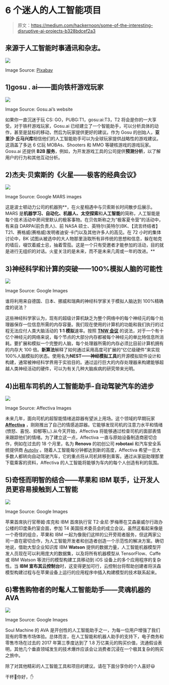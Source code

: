 # 6 个迷人的人工智能项目

> 原文：<https://medium.com/hackernoon/some-of-the-interesting-disruptive-ai-projects-b328bdcef2a3>

## 来源于人工智能时事通讯和杂志。

![](img/1ed78664fb072f192d7f50e99c937d60.png)

Image Source: [Pixabay](https://pixabay.com/en/binary-one-cyborg-cybernetics-1536624/)

## 1)gosu . ai——面向铁杆游戏玩家

![](img/960ef1eda63f1aec30df9b6f6722f588.png)

Image Source: Gosu.ai’s website

如果你一直沉迷于玩 CS: GO，PUBG:T1，gosu:ai:T3，T2 将会是你的一大享受。对于铁杆游戏玩家，Gosu.ai 已经建立了一个智能助手，可以分析具体的动作，甚至是鼠标的移动，然后为玩家提供更好的建议。作为 Gosu 的创始人，**亚里沙·丘马兴库**相信他们的人工智能助手可以为全球玩家提供战略性的游戏建议。这涵盖了多达 6 亿玩 MOBAs、Shooters 和 MMO 等硬核游戏的游戏玩家。Gosu.ai 还提供 **B2B 服务**，例如，为开发游戏工具的公司提供**预测分析**，以了解用户的行为和其他互动分析。

## 2)杰夫·贝索斯的《火星——极客的经典会议》

![](img/ddcc26d77272aca7f1957d09318acf30.png)

Image Source: Google MARS images

这是波士顿动力公司的机器狗**，在火星相遇中与贝索斯长时间散步后展示。MARS 是**机器学习、自动化、机器人、太空探索**和**人工智能**的简称，人工智能是每个技术活动中房间里默认的极客事物。在贝佐斯称之为“极客夏令营”的活动中，有来自 DARPA(前负责人)、前 NASA 硕士、英特尔(英特尔)BK、【流言终结者】T21、赛格威(赛格威)发明者迪安·卡门以及其他许多人的高见。在 72 小时的集体讨论中，BK 试图从被选中的大人物那里汲取所有非传统的思想和信息，躲在帕克的墙后，啜饮着威士忌，抽着雪茄。这是一个只有受邀者才能参加的活动，目的就是进行无组织的对话。火星关注的是未来，而不是未来几周或一年的改进。**

## **3)神经科学和计算的突破——100%模拟人脑的可能性**

![](img/db509c0e8585b2005fde1353de8fe8b9.png)

Image Source: Google Images

谁将利用来自德国、日本、挪威和瑞典的神经科学家关于模拟人脑达到 100%精确度的说法？

这些神经科学家认为，现有的超级计算机缺乏为整个网络中的每个神经元的每个处理器保存一位信息所需的内存容量。我们现在使用的计算机的功能和我们执行的过程无法应付人类大脑活动的 **1:1 模拟**速率。按照 [**TNW 会议**](https://www.facebook.com/TNWConference/?fref=mentions) 的说法，对于一个有十亿个神经元的网络来说，每个节点的大部分内存都被每个神经元的单比特信息所消耗。要扩展和模拟一个完整的人脑，每个处理器所需的内存必须比目前计算机拥有的内存大 100 倍。**新算法**解释了如何通过采用高度可扩展的“亿亿级硬件”来实现 100%人脑模拟的状态。使用名为**NEST——神经模拟工具**的开源模拟软件设计和构建，通常被神经科学界用于实验目的。通过运行巨大的内存处理器来构建能够超越人类神经活动的硬件，可以为有关几种大脑疾病的研究带来光明。

## 4)出租车司机的人工智能助手-自动驾驶汽车的进步

![](img/2c95b4547d51b7fbe5a4cde8d3c9872c.png)

Image Source: Affectiva Images

未来几年，面向司机的超智能情绪追踪器有望派上用场。这个领域的早期玩家 [**Affectiva**](https://www.facebook.com/Affectiva/?fref=mentions) ，刚刚推出了自己的情感追踪器。它能够发现司机的注意力水平和情绪(愤怒、喜悦、抑郁等)。).从今天开始，Affectiva 将能够通过检查司机的面部表情来跟踪他们的情绪。为了建立这一点，Affectiva 一直与原始设备制造商密切合作，例如在过去的 18 个月里，名为 **Renovo** 的初创公司 **robotaxi** 和汽车安全系统提供商 [Autoliv](https://www.facebook.com/pages/Autoliv/107546012608071?fref=mentions) 。随着人工智能每分钟都达到新的高度，Affectiva 希望一旦大多数人都转向自动驾驶汽车，它的重点将从司机转移到乘客。通过从家庭助理那里下载乘客的资料，Affectiva 的人工智能将能够为车内的每个人创造有利的氛围。

## 5)奇怪而明智的结合——苹果和 IBM 联手，让开发人员更容易接触到人工智能

![](img/d08622c58c72d2bbf76c2aca42478464.png)

Image Source: Google Images

苹果首席执行官蒂姆·库克和 IBM 首席执行官 T2·金尼·罗梅蒂在艾森豪威尔行政办公楼的印度条约室会面，参加 T4 美国技术委员会的成立会议。虽然这看起来像是一个奇怪的组合，苹果和 IBM 一起为像我们这样的公开旁观者服务，但这两家公司一直在密切合作，为人工智能开发者和创造者创造一个示范性的解决方案。确切地说，借助大型企业知识库 IBM **Watson** 提供的数据力量，人工智能机器模型开发人员现在可以利用庞大的数据集，以及将所有机器模型从 TensorFlow、Caffe 或 IBM Watson 等流行的模型构建工具移动到 iOS 设备上的多个应用程序的复杂性。当 **IBM 宣布其云控制台**时，这变得更加可行，云控制台将帮助创建者将沃森模型构建过程与在苹果设备上运行的应用程序中插入构建模型的技术联系起来。

## 6)零售购物者的时髦人工智能助手——灵魂机器的 AVA

![](img/564d06fbcfb7bc8fe789b4290fbc4cd9.png)

Image Source: Google Images

Soul Machine 的 AVA 是开创性的人工智能助手之一，为每一位用户增强了我们现有的零售市场体验。总体而言，在人工智能和机器人助手的支持下，电子商务和零售市场在过去的 2017 年第三季度达到了 1.8 万亿美元的购买价值，流通假设表明，其他几个垂直领域发生的技术爆炸应该会让消费者沉浸在一个极其复杂的购买之旅中。

除了对其他精彩的人工智能工具和项目的建议。请在下面分享你的个人喜好😃

干杯🍻你好，✋